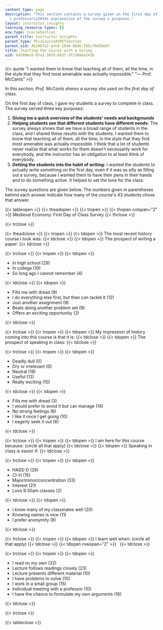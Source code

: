 ```yaml
---
content_type: page
description: "This section contains a survey given on the first day of class and the\
  \ professor\u2019s explanation of the survey's purposes."
layout: instructor_insights
learning_resource_types: []
ocw_type: CourseSection
parent_title: Instructor Insights
parent_type: ThisCourseAtMITSection
parent_uid: 4b2067a2-adc0-18d4-89d6-f65c79e59e97
title: Starting the Course with a Survey
uid: 645990c6-8fa1-387d-b63f-3f1360ea243b
---
```


{{< quote "I wanted them to know that teaching all of them, all the time, in the style that they find most amenable was actually impossible." "— Prof. McCants" >}}

_In this section, Prof. McCants shares a survey she used on the first day of class._

On the first day of class, I gave my students a survey to complete in class. The survey served three key purposes:

1.  **Giving me a quick overview of the students' needs and backgrounds**
2.  **Helping students see that different students have different needs:** The survey always shows that we have a broad range of students in the class, and I shared these results with the students. I wanted them to know that teaching all of them, all the time, in the style that they find most amenable was actually impossible. I think that a lot of students never realize that what works for them doesn't necessarily work for everybody, and the instructor has an obligation to at least think of everybody.
3.  **Getting the students into the habit of writing:** I wanted the students to actually write something on the first day, even if it was as silly as filling out a survey, because I wanted them to have their pens in their hands and to do something active. It helped to set the tone for the class.

The survey questions are given below. The numbers given in parentheses behind each answer indicate how many of the course's 43 students chose that answer.

{{< tableopen >}}
{{< theadopen >}}
{{< tropen >}}
{{< thopen colspan="2" >}}
Medieval Economy: First Day of Class Survey
{{< thclose >}}

{{< trclose >}}

{{< theadclose >}}
{{< tropen >}}
{{< tdopen >}}
The most recent history course I took was:
{{< tdclose >}}
{{< tdopen >}}
The prospect of writing a paper:
{{< tdclose >}}

{{< trclose >}}
{{< tropen >}}
{{< tdopen >}}


*   In high school (29)
*   In college (10)
*   So long ago I cannot remember (4)


{{< tdclose >}}
{{< tdopen >}}


*   Fills me with dread (9)
*   I do everything else first, but then can tackle it (12)
*   Just another assignment (9)
*   Beats doing another problem set (9)
*   Offers an exciting opportunity (2)


{{< tdclose >}}

{{< trclose >}}
{{< tropen >}}
{{< tdopen >}}
My impression of history coming into this course is that it is:
{{< tdclose >}}
{{< tdopen >}}
The prospect of speaking in class:
{{< tdclose >}}

{{< trclose >}}
{{< tropen >}}
{{< tdopen >}}


*   Deadly dull (0)
*   Dry or irrelevant (0)
*   Neutral (18)
*   Useful (13)
*   Really exciting (10)


{{< tdclose >}}
{{< tdopen >}}


*   Fills me with dread (3)
*   I would prefer to avoid it but can manage (14)
*   No strong feelings (6)
*   I like it once I get going (10)
*   I eagerly seek it out (6)


{{< tdclose >}}

{{< trclose >}}
{{< tropen >}}
{{< tdopen >}}
I am here for this course because: (circle all that apply)
{{< tdclose >}}
{{< tdopen >}}
Speaking in class is easier if:
{{< tdclose >}}

{{< trclose >}}
{{< tropen >}}
{{< tdopen >}}


*   HASS-D (26)
*   CI-H (15)
*   Major/minor/concentration (33)
*   Interest (21)
*   Love 9:30am classes (2)


{{< tdclose >}}
{{< tdopen >}}


*   I know many of my classmates well (20)
*   Knowing names is nice (11)
*   I prefer anonymity (8)


{{< tdclose >}}

{{< trclose >}}
{{< tropen >}}
{{< tdopen >}}
I learn well when: (circle all that apply)
{{< tdclose >}}
{{< tdopen rowspan="2" >}}
 
{{< tdclose >}}

{{< trclose >}}
{{< tropen >}}
{{< tdopen >}}


*   I read on my own (32)
*   Lecture follows readings closely (23)
*   Lecture presents different material (10)
*   I have problems to solve (10)
*   I work in a small group (15)
*   Individual meeting with a professor (10)
*   I have the chance to formulate my own arguments (16)


{{< tdclose >}}

{{< trclose >}}

{{< tableclose >}}